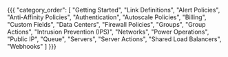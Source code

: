 {{{
  "category_order": [
    "Getting Started",
    "Link Definitions",
    "Alert Policies",
    "Anti-Affinity Policies",
    "Authentication",
    "Autoscale Policies",
    "Billing",
    "Custom Fields",
    "Data Centers",
    "Firewall Policies",
    "Groups",
    "Group Actions",
    "Intrusion Prevention (IPS)",
    "Networks",
    "Power Operations",
    "Public IP",
    "Queue",
    "Servers",
    "Server Actions",
    "Shared Load Balancers",
    "Webhooks"
  ]
}}}
